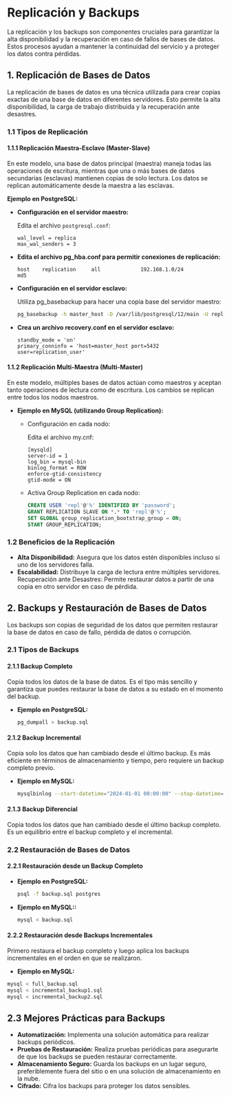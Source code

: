 # Replicación y Backups

La replicación y los backups son componentes cruciales para garantizar la alta disponibilidad y la recuperación en caso de fallos de bases de datos. Estos procesos ayudan a mantener la continuidad del servicio y a proteger los datos contra pérdidas.

## 1. Replicación de Bases de Datos

La replicación de bases de datos es una técnica utilizada para crear copias exactas de una base de datos en diferentes servidores. Esto permite la alta disponibilidad, la carga de trabajo distribuida y la recuperación ante desastres.

### 1.1 Tipos de Replicación

#### **1.1.1 Replicación Maestra-Esclavo (Master-Slave)**

En este modelo, una base de datos principal (maestra) maneja todas las operaciones de escritura, mientras que una o más bases de datos secundarias (esclavas) mantienen copias de solo lectura. Los datos se replican automáticamente desde la maestra a las esclavas.

**Ejemplo en PostgreSQL:**

- **Configuración en el servidor maestro:**

  Edita el archivo `postgresql.conf`:

  ```plaintext
  wal_level = replica
  max_wal_senders = 3

  ```

- **Edita el archivo pg_hba.conf para permitir conexiones de replicación:**

  ```plaintext
  host    replication     all             192.168.1.0/24           md5

  ```

- **Configuración en el servidor esclavo:**

  Utiliza pg_basebackup para hacer una copia base del servidor maestro:

  ```bash
  pg_basebackup -h master_host -D /var/lib/postgresql/12/main -U replication_user -P -X stream

  ```

- **Crea un archivo recovery.conf en el servidor esclavo:**

  ```plaintext
  standby_mode = 'on'
  primary_conninfo = 'host=master_host port=5432 user=replication_user'

  ```

#### **1.1.2 Replicación Multi-Maestra (Multi-Master)**

En este modelo, múltiples bases de datos actúan como maestros y aceptan tanto operaciones de lectura como de escritura. Los cambios se replican entre todos los nodos maestros.

- **Ejemplo en MySQL (utilizando Group Replication):**

  - Configuración en cada nodo:

    Edita el archivo my.cnf:

    ```plaintext
    [mysqld]
    server-id = 1
    log_bin = mysql-bin
    binlog_format = ROW
    enforce-gtid-consistency
    gtid-mode = ON

    ```

  - Activa Group Replication en cada nodo:

    ```sql
    CREATE USER 'repl'@'%' IDENTIFIED BY 'password';
    GRANT REPLICATION SLAVE ON *.* TO 'repl'@'%';
    SET GLOBAL group_replication_bootstrap_group = ON;
    START GROUP_REPLICATION;

    ```

### 1.2 Beneficios de la Replicación

- **Alta Disponibilidad:** Asegura que los datos estén disponibles incluso si uno de los servidores falla.
- **Escalabilidad:** Distribuye la carga de lectura entre múltiples servidores.
  Recuperación ante Desastres: Permite restaurar datos a partir de una copia en otro servidor en caso de pérdida.

## 2. Backups y Restauración de Bases de Datos

Los backups son copias de seguridad de los datos que permiten restaurar la base de datos en caso de fallo, pérdida de datos o corrupción.

### 2.1 Tipos de Backups

#### 2.1.1 Backup Completo

Copia todos los datos de la base de datos. Es el tipo más sencillo y garantiza que puedes restaurar la base de datos a su estado en el momento del backup.

- **Ejemplo en PostgreSQL:**

  ```bash
  pg_dumpall > backup.sql

  ```

#### 2.1.2 Backup Incremental

Copia solo los datos que han cambiado desde el último backup. Es más eficiente en términos de almacenamiento y tiempo, pero requiere un backup completo previo.

- **Ejemplo en MySQL:**

  ```bash
  mysqlbinlog --start-datetime="2024-01-01 00:00:00" --stop-datetime="2024-01-01 23:59:59" binlog.000001 > incremental_backup.sql

  ```

#### 2.1.3 Backup Diferencial

Copia todos los datos que han cambiado desde el último backup completo. Es un equilibrio entre el backup completo y el incremental.

### 2.2 Restauración de Bases de Datos

#### 2.2.1 Restauración desde un Backup Completo

- **Ejemplo en PostgreSQL:**

  ```bash
  psql -f backup.sql postgres

  ```

- **Ejemplo en MySQL::**

  ```bash
  mysql < backup.sql

  ```

#### 2.2.2 Restauración desde Backups Incrementales

Primero restaura el backup completo y luego aplica los backups incrementales en el orden en que se realizaron.

- **Ejemplo en MySQL:**

```bash
mysql < full_backup.sql
mysql < incremental_backup1.sql
mysql < incremental_backup2.sql

```

## 2.3 Mejores Prácticas para Backups

- **Automatización:** Implementa una solución automática para realizar backups periódicos.
- **Pruebas de Restauración:** Realiza pruebas periódicas para asegurarte de que los backups se pueden restaurar correctamente.
- **Almacenamiento Seguro:** Guarda los backups en un lugar seguro, preferiblemente fuera del sitio o en una solución de almacenamiento en la nube.
- **Cifrado:** Cifra los backups para proteger los datos sensibles.
